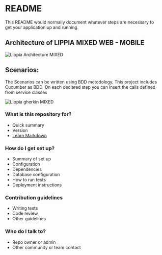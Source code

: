 # README #

This README would normally document whatever steps are necessary to get your application up and running.

## Architecture of LIPPIA MIXED WEB - MOBILE

![Lippia Architecture MIXED](https://bitbucket.org/crowdarautomation/lippia-mixed-web-mobile-example-project/raw/00879800307c43aeb827fe4a841a93e82d08fdaf/mixed_architecture.png)

## Scenarios: 

The Scenarios can be written using BDD metodology. This project includes Cucumber as BDD. On each declared step you can insert the calls defined from service classes

![Lippia gherkin MIXED](https://bitbucket.org/crowdarautomation/lippia-mixed-web-mobile-example-project/raw/0e0628f866fd359bc2be781d278eb72f8061df20/gherkin.png)


### What is this repository for? ###

* Quick summary
* Version
* [Learn Markdown](https://bitbucket.org/tutorials/markdowndemo)

### How do I get set up? ###

* Summary of set up
* Configuration
* Dependencies
* Database configuration
* How to run tests
* Deployment instructions

### Contribution guidelines ###

* Writing tests
* Code review
* Other guidelines

### Who do I talk to? ###

* Repo owner or admin
* Other community or team contact